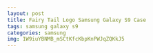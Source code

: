 ```yaml
---
layout: post
title: Fairy Tail Logo Samsung Galaxy S9 Case
tags: samsung galaxy s9
categories: samsung
img: 1W9iuYBNMB_mSCtKfcKbpKnPWJqZQKkJ5
---
```

